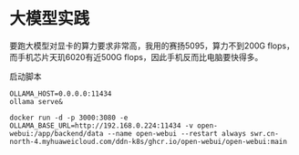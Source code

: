 # 大模型实践

要跑大模型对显卡的算力要求非常高，我用的赛扬5095，算力不到200G flops，而手机芯片天玑6020有近500G flops，因此手机反而比电脑要快得多。

启动脚本

```
OLLAMA_HOST=0.0.0.0:11434
ollama serve&
```

```
docker run -d -p 3000:3080 -e OLLAMA_BASE_URL=http://192.168.0.224:11434 -v open-webui:/app/backend/data --name open-webui --restart always swr.cn-north-4.myhuaweicloud.com/ddn-k8s/ghcr.io/open-webui/open-webui:main
```
